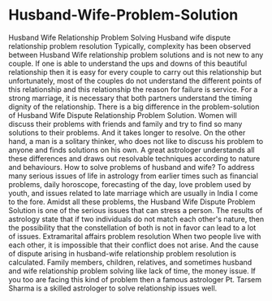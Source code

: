 # Husband-Wife-Problem-Solution
Husband Wife Relationship Problem Solving Husband wife dispute relationship problem resolution Typically, complexity has been observed between Husband Wife relationship problem solutions and is not new to any couple. If one is able to understand the ups and downs of this beautiful relationship then it is easy for every couple to carry out this relationship but unfortunately, most of the couples do not understand the different points of this relationship and this relationship the reason for failure is service. For a strong marriage, it is necessary that both partners understand the timing dignity of the relationship. There is a big difference in the problem-solution of Husband Wife Dispute Relationship Problem Solution. Women will discuss their problems with friends and family and try to find so many solutions to their problems. And it takes longer to resolve. On the other hand, a man is a solitary thinker, who does not like to discuss his problem to anyone and finds solutions on his own. A great astrologer understands all these differences and draws out resolvable techniques according to nature and behaviours. How to solve problems of husband and wife? To address many serious issues of life in astrology from earlier times such as financial problems, daily horoscope, forecasting of the day, love problem used by youth, and issues related to late marriage which are usually in India I come to the fore. Amidst all these problems, the Husband Wife Dispute Problem Solution is one of the serious issues that can stress a person. The results of astrology state that if two individuals do not match each other's nature, then the possibility that the constellation of both is not in favor can lead to a lot of issues. Extramarital affairs problem resolution When two people live with each other, it is impossible that their conflict does not arise. And the cause of dispute arising in husband-wife relationship problem resolution is calculated. Family members, children, relatives, and sometimes husband and wife relationship problem solving like lack of time, the money issue. If you too are facing this kind of problem then a famous astrologer Pt. Tarsem Sharma is a skilled astrologer to solve relationship issues well.
